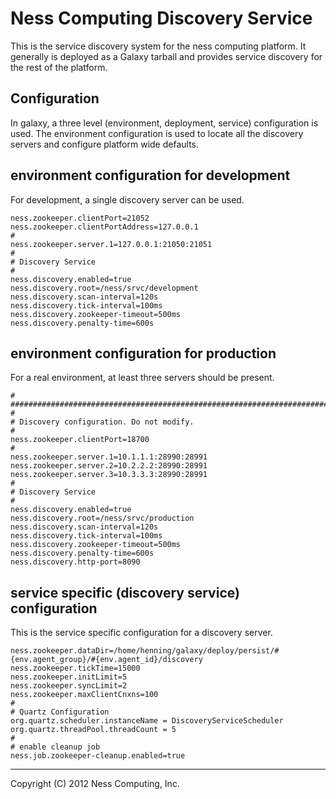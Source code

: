 Ness Computing Discovery Service
================================

This is the service discovery system for the ness computing
platform. It generally is deployed as a Galaxy tarball and provides
service discovery for the rest of the platform.

Configuration
-------------

In galaxy, a three level (environment, deployment, service)
configuration is used. The environment configuration is used to locate
all the discovery servers and configure platform wide defaults.


environment configuration for development
-----------------------------------------

For development, a single discovery server can be used. 

    ness.zookeeper.clientPort=21052
    ness.zookeeper.clientPortAddress=127.0.0.1
    #
    ness.zookeeper.server.1=127.0.0.1:21050:21051
    #
    # Discovery Service
    #
    ness.discovery.enabled=true
    ness.discovery.root=/ness/srvc/development
    ness.discovery.scan-interval=120s
    ness.discovery.tick-interval=100ms
    ness.discovery.zookeeper-timeout=500ms
    ness.discovery.penalty-time=600s


environment configuration for production
----------------------------------------

For a real environment, at least three servers should be present.

    # ########################################################################
    #
    # Discovery configuration. Do not modify.
    #
    ness.zookeeper.clientPort=18700
    #
    ness.zookeeper.server.1=10.1.1.1:28990:28991
    ness.zookeeper.server.2=10.2.2.2:28990:28991
    ness.zookeeper.server.3=10.3.3.3:28990:28991
    #
    # Discovery Service
    #
    ness.discovery.enabled=true
    ness.discovery.root=/ness/srvc/production
    ness.discovery.scan-interval=120s
    ness.discovery.tick-interval=100ms
    ness.discovery.zookeeper-timeout=500ms
    ness.discovery.penalty-time=600s
    ness.discovery.http-port=8090


service specific (discovery service) configuration
--------------------------------------------------

This is the service specific configuration for a discovery server. 

    ness.zookeeper.dataDir=/home/henning/galaxy/deploy/persist/#{env.agent_group}/#{env.agent_id}/discovery
    ness.zookeeper.tickTime=15000
    ness.zookeeper.initLimit=5
    ness.zookeeper.syncLimit=2
    ness.zookeeper.maxClientCnxns=100
    #
    # Quartz Configuration
    org.quartz.scheduler.instanceName = DiscoveryServiceScheduler
    org.quartz.threadPool.threadCount = 5
    #
    # enable cleanup job
    ness.job.zookeeper-cleanup.enabled=true

----
Copyright (C) 2012 Ness Computing, Inc.
